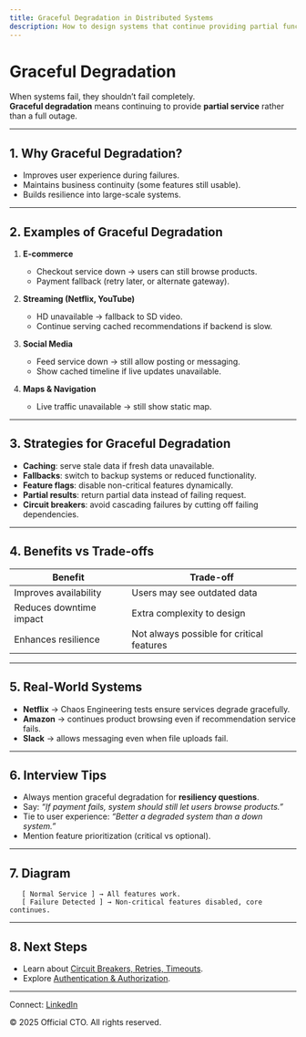 ```yaml
---
title: Graceful Degradation in Distributed Systems
description: How to design systems that continue providing partial functionality during failures — graceful degradation strategies.
---
```


# Graceful Degradation

When systems fail, they shouldn’t fail completely.  
**Graceful degradation** means continuing to provide **partial service** rather than a full outage.  

---

## 1. Why Graceful Degradation?

- Improves user experience during failures.  
- Maintains business continuity (some features still usable).  
- Builds resilience into large-scale systems.  

---

## 2. Examples of Graceful Degradation

1. **E-commerce**  
   - Checkout service down → users can still browse products.  
   - Payment fallback (retry later, or alternate gateway).  

2. **Streaming (Netflix, YouTube)**  
   - HD unavailable → fallback to SD video.  
   - Continue serving cached recommendations if backend is slow.  

3. **Social Media**  
   - Feed service down → still allow posting or messaging.  
   - Show cached timeline if live updates unavailable.  

4. **Maps & Navigation**  
   - Live traffic unavailable → still show static map.  

---

## 3. Strategies for Graceful Degradation

- **Caching**: serve stale data if fresh data unavailable.  
- **Fallbacks**: switch to backup systems or reduced functionality.  
- **Feature flags**: disable non-critical features dynamically.  
- **Partial results**: return partial data instead of failing request.  
- **Circuit breakers**: avoid cascading failures by cutting off failing dependencies.  

---

## 4. Benefits vs Trade-offs

| Benefit                   | Trade-off                |
|----------------------------|--------------------------|
| Improves availability      | Users may see outdated data |
| Reduces downtime impact    | Extra complexity to design |
| Enhances resilience        | Not always possible for critical features |

---

## 5. Real-World Systems

- **Netflix** → Chaos Engineering tests ensure services degrade gracefully.  
- **Amazon** → continues product browsing even if recommendation service fails.  
- **Slack** → allows messaging even when file uploads fail.  

---

## 6. Interview Tips

- Always mention graceful degradation for **resiliency questions**.  
- Say: *“If payment fails, system should still let users browse products.”*  
- Tie to user experience: *“Better a degraded system than a down system.”*  
- Mention feature prioritization (critical vs optional).  

---

## 7. Diagram

```
   [ Normal Service ] → All features work.
   [ Failure Detected ] → Non-critical features disabled, core continues.
```

---

## 8. Next Steps

- Learn about [Circuit Breakers, Retries, Timeouts](/interview-section/hld/reliability/circuit-breakers.md).  
- Explore [Authentication & Authorization](/interview-section/hld/security/authentication-authorization.md).  

---

<footer>
  <p>Connect: <a href="https://www.linkedin.com/in/ravi-shankar-a725b0225/">LinkedIn</a></p>
  <p>&copy; 2025 Official CTO. All rights reserved.</p>
</footer>
